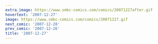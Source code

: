 ```yaml
---
extra_image: https://www.smbc-comics.com/comics/20071227after.gif
hovertext: '2007-12-27'
image: https://www.smbc-comics.com/comics/20071227.gif
next_comic: '2007-12-28'
prev_comic: '2007-12-26'
title: '2007-12-27'
---
```



